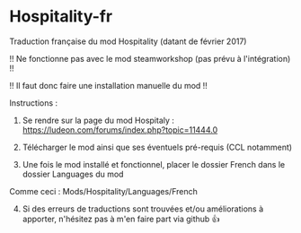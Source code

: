 # Hospitality-fr
Traduction française du mod Hospitality (datant de février 2017)

!! Ne fonctionne pas avec le mod steamworkshop (pas prévu à l'intégration) !!

!! Il faut donc faire une installation manuelle du mod !!

Instructions :

1) Se rendre sur la page du mod Hospitaly : https://ludeon.com/forums/index.php?topic=11444.0 

2) Télécharger le mod ainsi que ses éventuels pré-requis (CCL notamment)

3) Une fois le mod installé et fonctionnel, placer le dossier French dans le dossier Languages du mod

Comme ceci : Mods/Hospitality/Languages/French

4) Si des erreurs de traductions sont trouvées et/ou améliorations à apporter, n'hésitez pas à m'en faire part via github :+1:
